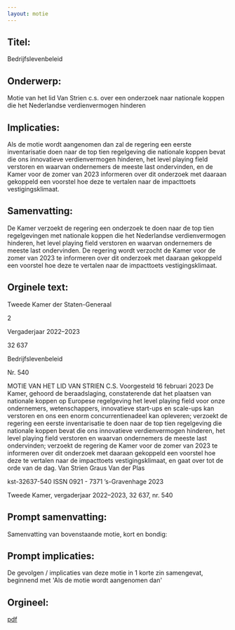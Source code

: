 ```yaml
---
layout: motie
---
```

## Titel:
Bedrijfslevenbeleid
## Onderwerp:
Motie van het lid Van Strien c.s. over een onderzoek naar nationale koppen die het Nederlandse verdienvermogen hinderen 
## Implicaties:

Als de motie wordt aangenomen dan zal de regering een eerste inventarisatie doen naar de top tien regelgeving die nationale koppen bevat die ons innovatieve verdienvermogen hinderen, het level playing field verstoren en waarvan ondernemers de meeste last ondervinden, en de Kamer voor de zomer van 2023 informeren over dit onderzoek met daaraan gekoppeld een voorstel hoe deze te vertalen naar de impacttoets vestigingsklimaat.
## Samenvatting:

De Kamer verzoekt de regering een onderzoek te doen naar de top tien regelgevingen met nationale koppen die het Nederlandse verdienvermogen hinderen, het level playing field verstoren en waarvan ondernemers de meeste last ondervinden. De regering wordt verzocht de Kamer voor de zomer van 2023 te informeren over dit onderzoek met daaraan gekoppeld een voorstel hoe deze te vertalen naar de impacttoets vestigingsklimaat.
## Orginele text:


Tweede Kamer der Staten-Generaal

2

Vergaderjaar 2022–2023

32 637

Bedrijfslevenbeleid

Nr. 540

MOTIE VAN HET LID VAN STRIEN C.S.
Voorgesteld 16 februari 2023
De Kamer,
gehoord de beraadslaging,
constaterende dat het plaatsen van nationale koppen op Europese
regelgeving het level playing field voor onze ondernemers, wetenschappers, innovatieve start-ups en scale-ups kan verstoren en ons een
enorm concurrentienadeel kan opleveren;
verzoekt de regering een eerste inventarisatie te doen naar de top tien
regelgeving die nationale koppen bevat die ons innovatieve verdienvermogen hinderen, het level playing field verstoren en waarvan ondernemers de meeste last ondervinden;
verzoekt de regering de Kamer voor de zomer van 2023 te informeren
over dit onderzoek met daaraan gekoppeld een voorstel hoe deze te
vertalen naar de impacttoets vestigingsklimaat,
en gaat over tot de orde van de dag.
Van Strien
Graus
Van der Plas

kst-32637-540
ISSN 0921 - 7371
’s-Gravenhage 2023

Tweede Kamer, vergaderjaar 2022–2023, 32 637, nr. 540


## Prompt samenvatting:
Samenvatting van bovenstaande motie, kort en bondig:


## Prompt implicaties:
De gevolgen / implicaties van deze motie in 1 korte zin samengevat, beginnend met 'Als de motie wordt aangenomen dan' 

## Orgineel:
[pdf](https://gegevensmagazijn.tweedekamer.nl/OData/v4/2.0/Document(6b6e19bd-c215-4836-9fdf-a3bf5c9a59eb)/resource)
